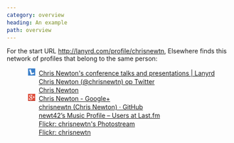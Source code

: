 ```yaml
---
category: overview
heading: An example
path: overview
---
```


For the start URL <a href="http://lanyrd.com/profile/chrisnewtn">http://lanyrd.com/profile/chrisnewtn</a>, Elsewhere finds this network of profiles that belong to the same person:

<style>
    ul.elsewhere-results li {list-style-type:none;}
    ul.elsewhere-results span {margin-left:0.6em;}
</style>

<ul class="elsewhere-results">
    <ul class="elsewhere-results">
    <li>
        <a target="_blank" title="linked from: https://twitter.com/chrisnewtn" href="http://lanyrd.com/profile/chrisnewtn/"><img src="/images/lanyrd.ico" height="16px" width="16px"><span>Chris Newton's conference talks and presentations | Lanyrd</span></a>
    </li>
    <li>
        <a target="_blank" title="linked from: http://chrisnewtn.com/" href="https://twitter.com/chrisnewtn"><img src="/images/twitter.ico" height="16px" width="16px"><span>Chris Newton (@chrisnewtn) op Twitter</span></a>
    </li>
    <li>
        <a target="_blank" title="linked from: https://twitter.com/chrisnewtn https://plus.google.com/111845796843095584341 https://github.com/chrisnewtn http://lanyrd.com/profile/chrisnewtn/ http://www.last.fm/user/newt42 https://www.flickr.com/photos/newt42/" href="http://chrisnewtn.com/"><img src="/images/chrisnewtn.ico" height="16px" width="16px"><span>Chris Newton</span></a>
    </li>
    <li>
        <a target="_blank" title="linked from: https://twitter.com/chrisnewtn https://www.flickr.com/photos/newt42/ https://github.com/chrisnewtn http://www.last.fm/user/newt42" href="https://plus.google.com/111845796843095584341"><img src="/images/google.ico" height="16px" width="16px"><span>Chris Newton - Google+</span></a></li>
    <li>
        <a target="_blank" title="linked from: http://chrisnewtn.com" href="https://github.com/chrisnewtn"><img src="/images/github.ico" height="16px" width="16px"><span>chrisnewtn (Chris Newton) · GitHub</span></a>
    </li>
    <li>
        <a target="_blank" title="linked from: http://chrisnewtn.com" href="http://www.last.fm/user/newt42"><img src="/images/lastfm.ico" height="16px" width="16px"><span>newt42’s Music Profile – Users at Last.fm</span></a>
    </li>
    <li>
        <a target="_blank" title="linked from: https://www.flickr.com/people/newt42/" href="https://www.flickr.com/photos/newt42/"><img src="/images/flickr.ico" height="16px" width="16px"><span>Flickr: chrisnewtn's Photostream</span></a>
    </li>
    <li>
        <a target="_blank" title="linked from: http://chrisnewtn.com" href="https://www.flickr.com/people/newt42/"><img src="/images/flickr.ico" height="16px" width="16px"><span>Flickr: chrisnewtn</span></a>
    </li>
</ul>
